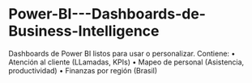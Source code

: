 # Power-BI---Dashboards-de-Business-Intelligence
Dashboards de Power BI listos para usar o personalizar.   Contiene:   • Atención al cliente (LLamadas, KPIs)   • Mapeo de personal (Asistencia, productividad)   • Finanzas por región (Brasil) 

